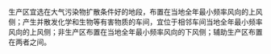 生产区宜选在大气污染物扩散条件好的地段，布置在当地全年最小频率风向的上风侧；产生并散发化学和生物等有害物质的车间，宜位于相邻车间当地全年最小频率风向的上风侧；非生产区布置在当地全年最小频率风向的下风侧；辅助生产区布置在两者之间。 